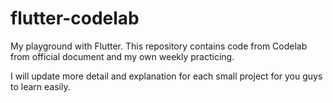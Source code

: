 # flutter-codelab
My playground with Flutter. This repository contains code from Codelab from official document and my own weekly practicing.

I will update more detail and explanation for each small project for you guys to learn easily.
